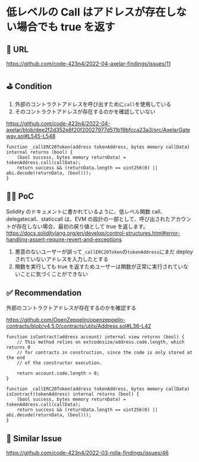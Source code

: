 # 低レベルの Call はアドレスが存在しない場合でも true を返す

## 🔗 URL

https://github.com/code-423n4/2022-04-axelar-findings/issues/11

## ⛳️ Condition

1. 外部のコントラクトアドレスを呼び出すために`call`を使用している
2. そのコントラクトアドレスが存在するのかを確認していない

https://github.com/code-423n4/2022-04-axelar/blob/dee2f2d352e8f20f20027977d511b19bfcca23a3/src/AxelarGateway.sol#L545-L548

```solidity
function _callERC20Token(address tokenAddress, bytes memory callData) internal returns (bool) {
    (bool success, bytes memory returnData) = tokenAddress.call(callData);
    return success && (returnData.length == uint256(0) || abi.decode(returnData, (bool)));
}
```

## 👨‍💻 PoC

Solidity のドキュメントに書かれているように、低レベル関数 call、delegatecall、staticcall は、EVM の設計の一部として、呼び出されたアカウントが存在しない場合、最初の戻り値として true を返します。
https://docs.soliditylang.org/en/develop/control-structures.html#error-handling-assert-require-revert-and-exceptions

1. 悪意のないユーザーが誤って`_callERC20Token`の`tokenAddress`にまだ deploy されていないアドレスを入力したとする
2. 関数を実行しても true を返すためユーザーは関数が正常に実行されていないことに気づくことができない

## ✅ Recommendation

外部のコントラクトアドレスが存在するのかを確認する

https://github.com/OpenZeppelin/openzeppelin-contracts/blob/v4.5.0/contracts/utils/Address.sol#L36-L42

```solidity
function isContract(address account) internal view returns (bool) {
    // This method relies on extcodesize/address.code.length, which returns 0
    // for contracts in construction, since the code is only stored at the end
    // of the constructor execution.

    return account.code.length > 0;
}

function _callERC20Token(address tokenAddress, bytes memory callData) isContract(tokenAddress) internal returns (bool) {
    (bool success, bytes memory returnData) = tokenAddress.call(callData);
    return success && (returnData.length == uint256(0) || abi.decode(returnData, (bool)));
}
```

## 👬 Similar Issue

https://github.com/code-423n4/2022-03-rolla-findings/issues/46
